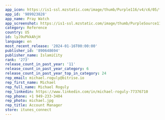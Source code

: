 ```yaml
---
app_icon: https://is1-ssl.mzstatic.com/image/thumb/Purple116/v4/c6/05/f2/c605f245-4e90-987b-8ebe-18d9ad58875f/AppIcon-0-0-1x_U007epad-0-85-220.png/1024x1024bb.png
app_id: '989923828'
app_name: Pray Watch
app_screenshot: https://is1-ssl.mzstatic.com/image/thumb/PurpleSource116/v4/bb/61/c6/bb61c6b6-6f35-3522-78c4-1c6cb9cb83ed/3300c2f9-b0e1-4a78-955a-52e581154bd0_Simulator_Screen_Shot_-_iPhone_13_Pro_Max_-_2022-03-12_at_10.08.33.png/1284x2778bb.png
category: Reference
country: US
id: lyJ9uPkkAhjH
language: en
most_recent_release: '2024-01-16T00:00:00'
publisher_id: '890648694'
publisher_name: IslamiCity
rank: '273'
release_count_in_past_year: '11'
release_count_in_past_year_category: 6
release_count_in_past_year_top_in_category: 24
rep_email: michael.roguly@bitrise.io
rep_first_name: Michael
rep_full_name: Michael Roguly
rep_linkedin: https://www.linkedin.com/in/michael-roguly-77376710
rep_phone: +1 949-233-3404
rep_photo: michael.jpg
rep_title: Account Manager
store: itunes_connect
---
```

